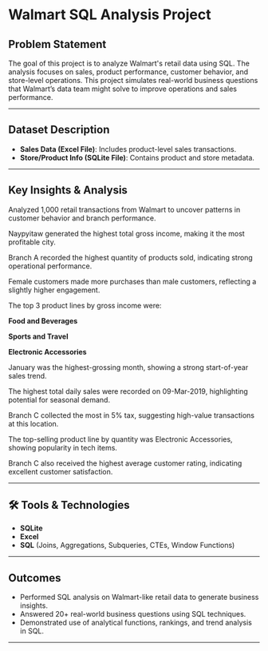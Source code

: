 #  Walmart SQL Analysis Project

##  Problem Statement

The goal of this project is to analyze Walmart's retail data using SQL. The analysis focuses on sales, product performance, customer behavior, and store-level operations. This project simulates real-world business questions that Walmart’s data team might solve to improve operations and sales performance.

---

## Dataset Description

- **Sales Data (Excel File)**: Includes product-level sales transactions.
- **Store/Product Info (SQLite File)**: Contains product and store metadata.

---

## Key Insights & Analysis
Analyzed 1,000 retail transactions from Walmart to uncover patterns in customer behavior and branch performance.

Naypyitaw generated the highest total gross income, making it the most profitable city.

Branch A recorded the highest quantity of products sold, indicating strong operational performance.

Female customers made more purchases than male customers, reflecting a slightly higher engagement.

The top 3 product lines by gross income were:

**Food and Beverages**

**Sports and Travel**

**Electronic Accessories**

January was the highest-grossing month, showing a strong start-of-year sales trend.

The highest total daily sales were recorded on 09-Mar-2019, highlighting potential for seasonal demand.

Branch C collected the most in 5% tax, suggesting high-value transactions at this location.

The top-selling product line by quantity was Electronic Accessories, showing popularity in tech items.

Branch C also received the highest average customer rating, indicating excellent customer satisfaction.


---

## 🛠 Tools & Technologies

- **SQLite**
- **Excel**
- **SQL** (Joins, Aggregations, Subqueries, CTEs, Window Functions)

---

##  Outcomes

- Performed SQL analysis on Walmart-like retail data to generate business insights.
- Answered 20+ real-world business questions using SQL techniques.
- Demonstrated use of analytical functions, rankings, and trend analysis in SQL.

---


